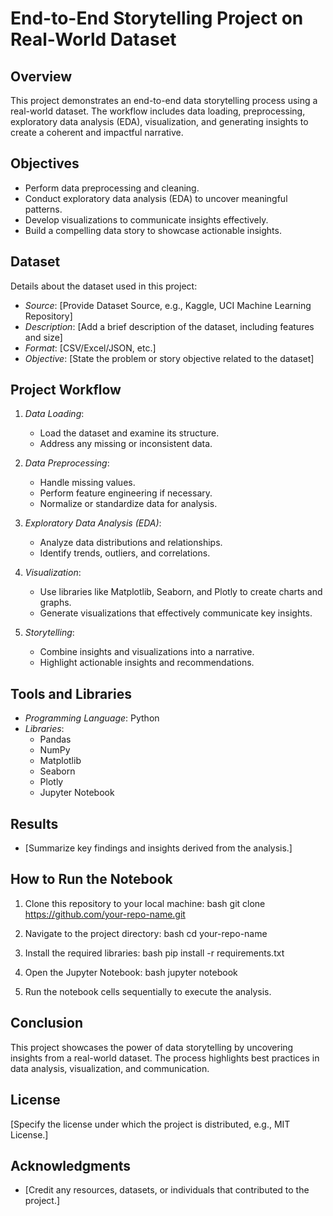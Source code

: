 # End-to-End Storytelling Project on Real-World Dataset

## Overview
This project demonstrates an end-to-end data storytelling process using a real-world dataset. The workflow includes data loading, preprocessing, exploratory data analysis (EDA), visualization, and generating insights to create a coherent and impactful narrative.

## Objectives
- Perform data preprocessing and cleaning.
- Conduct exploratory data analysis (EDA) to uncover meaningful patterns.
- Develop visualizations to communicate insights effectively.
- Build a compelling data story to showcase actionable insights.

## Dataset
Details about the dataset used in this project:
- *Source*: [Provide Dataset Source, e.g., Kaggle, UCI Machine Learning Repository]
- *Description*: [Add a brief description of the dataset, including features and size]
- *Format*: [CSV/Excel/JSON, etc.]
- *Objective*: [State the problem or story objective related to the dataset]

## Project Workflow
1. *Data Loading*:
   - Load the dataset and examine its structure.
   - Address any missing or inconsistent data.

2. *Data Preprocessing*:
   - Handle missing values.
   - Perform feature engineering if necessary.
   - Normalize or standardize data for analysis.

3. *Exploratory Data Analysis (EDA)*:
   - Analyze data distributions and relationships.
   - Identify trends, outliers, and correlations.

4. *Visualization*:
   - Use libraries like Matplotlib, Seaborn, and Plotly to create charts and graphs.
   - Generate visualizations that effectively communicate key insights.

5. *Storytelling*:
   - Combine insights and visualizations into a narrative.
   - Highlight actionable insights and recommendations.

## Tools and Libraries
- *Programming Language*: Python
- *Libraries*:
  - Pandas
  - NumPy
  - Matplotlib
  - Seaborn
  - Plotly
  - Jupyter Notebook

## Results
- [Summarize key findings and insights derived from the analysis.]

## How to Run the Notebook
1. Clone this repository to your local machine:
   bash
   git clone https://github.com/your-repo-name.git
   
2. Navigate to the project directory:
   bash
   cd your-repo-name
   
3. Install the required libraries:
   bash
   pip install -r requirements.txt
   
4. Open the Jupyter Notebook:
   bash
   jupyter notebook
   
5. Run the notebook cells sequentially to execute the analysis.

## Conclusion
This project showcases the power of data storytelling by uncovering insights from a real-world dataset. The process highlights best practices in data analysis, visualization, and communication.

## License
[Specify the license under which the project is distributed, e.g., MIT License.]

## Acknowledgments
- [Credit any resources, datasets, or individuals that contributed to the project.]
